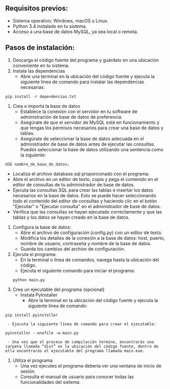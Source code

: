 ## Requisitos previos:
- Sistema operativo: Windows, macOS o Linux.
- Python 3.4 instalado en tu sistema.
- Acceso a una base de datos MySQL, ya sea local o remota.
## Pasos de instalación:
1. Descarga el código fuente del programa y guárdalo en una ubicación conveniente en tu sistema.
1. Instala las dependencias
   - Abre una terminal en la ubicación del código fuente y ejecuta la siguiente línea de comando para instalar las dependencias necesarias:
  ```
  pip install -r dependencias.txt
  ```
1. Crea e importa la base de datos
   - Establece la conexión con el servidor en tu software de administración de base de datos de preferencia.
   - Asegúrate de que el servidor de MySQL esté en funcionamiento y que tengas los permisos necesarios para crear una base de datos y tablas.
   - Asegúrate de seleccionar la base de datos adecuada en el administrador de base de datos antes de ejecutar las consultas. Puedes seleccionar la base de datos utilizando una sentencia como la siguiente:
  ```
  USE nombre_de_base_de_datos;
  ```
   - Localiza el archivo database.sql proporcionado con el programa.
   - Abre el archivo en un editor de texto, copia y pega el contenido en el editor de consultas de tu administrador de base de datos.
   - Ejecuta las consultas SQL para crear las tablas e insertar los datos necesarios en la base de datos. Esto se puede hacer seleccionando todo el contenido del editor de consultas y haciendo clic en el botón "Ejecutar" o "Ejecutar consulta" en el administrador de base de datos.
   - Verifica que las consultas se hayan ejecutado correctamente y que las tablas y los datos se hayan creado en la base de datos.
1. Configura la base de datos:
   - Abre el archivo de configuración (config.py) con un editor de texto.
   - Modifica los detalles de la conexión a la base de datos: host, puerto, nombre de usuario, contraseña y nombre de la base de datos.
   - Guarda los cambios del archivo de configuración.
1. Ejecuta el programa:
   - En la terminal o línea de comandos, navega hasta la ubicación del código.
   - Ejecuta el siguiente comando para iniciar el programa:
    ```
    python main.py
    ```
1. Crea un ejecutable del programa (opcional)
   - Instala PyInstaller
     - Abre la terminal en la ubicación del código fuente y ejecuta la siguiente línea de comando:
```
pip install pyinstaller
```
     - Ejecuta la siguiente línea de comando para crear el ejecutable:
```
pyinstaller --onefile -w main.py
```
     - Una vez que el proceso de compilación termine, encontrarás una carpeta llamada “dist” en la ubicación del código fuente, dentro de ella encontrarás el ejecutable del programa llamada main.exe.
1. Utiliza el programa
   - Una vez ejecutes el programa debería ver una ventana de inicio de sesión.
   - Consulta el manual de usuario para conocer todas las funcionalidades del sistema.
